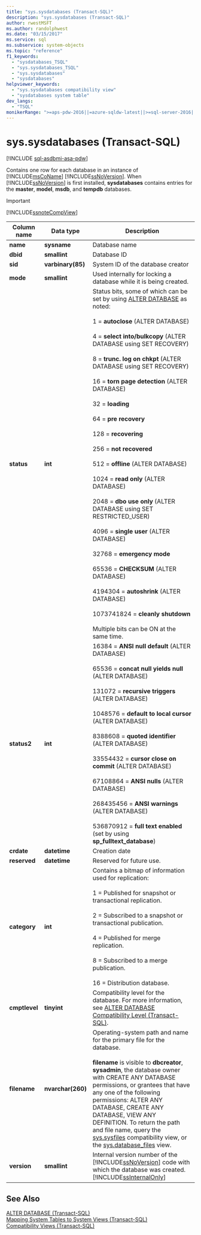 ```yaml
---
title: "sys.sysdatabases (Transact-SQL)"
description: "sys.sysdatabases (Transact-SQL)"
author: rwestMSFT
ms.author: randolphwest
ms.date: "03/15/2017"
ms.service: sql
ms.subservice: system-objects
ms.topic: "reference"
f1_keywords:
  - "sysdatabases_TSQL"
  - "sys.sysdatabases_TSQL"
  - "sys.sysdatabases"
  - "sysdatabases"
helpviewer_keywords:
  - "sys.sysdatabases compatibility view"
  - "sysdatabases system table"
dev_langs:
  - "TSQL"
monikerRange: ">=aps-pdw-2016||=azure-sqldw-latest||>=sql-server-2016||>=sql-server-linux-2017||=azuresqldb-mi-current"
---
```

# sys.sysdatabases (Transact-SQL)
[!INCLUDE [sql-asdbmi-asa-pdw](../../includes/applies-to-version/sql-asdbmi-asa-pdw.md)]

  Contains one row for each database in an instance of [!INCLUDE[msCoName](../../includes/msconame-md.md)] [!INCLUDE[ssNoVersion](../../includes/ssnoversion-md.md)]. When [!INCLUDE[ssNoVersion](../../includes/ssnoversion-md.md)] is first installed, **sysdatabases** contains entries for the **master**, **model**, **msdb**, and **tempdb** databases.  
  
> [!IMPORTANT]  
>  [!INCLUDE[ssnoteCompView](../../includes/ssnotecompview-md.md)]  
  
|Column name|Data type|Description|  
|-----------------|---------------|-----------------|  
|**name**|**sysname**|Database name|  
|**dbid**|**smallint**|Database ID|  
|**sid**|**varbinary(85)**|System ID of the database creator|  
|**mode**|**smallint**|Used internally for locking a database while it is being created.|  
|**status**|**int**|Status bits, some of which can be set by using [ALTER DATABASE](../../t-sql/statements/alter-database-transact-sql.md) as noted:<br /><br /> 1 = **autoclose** (ALTER DATABASE)<br /><br /> 4 = **select into/bulkcopy** (ALTER DATABASE using SET RECOVERY)<br /><br /> 8 = **trunc. log on chkpt** (ALTER DATABASE using SET RECOVERY)<br /><br /> 16 = **torn page detection** (ALTER DATABASE)<br /><br /> 32 = **loading**<br /><br /> 64 = **pre recovery**<br /><br /> 128 = **recovering**<br /><br /> 256 = **not recovered**<br /><br /> 512 = **offline** (ALTER DATABASE)<br /><br /> 1024 = **read only** (ALTER DATABASE)<br /><br /> 2048 = **dbo use only** (ALTER DATABASE using SET RESTRICTED_USER)<br /><br /> 4096 = **single user** (ALTER DATABASE)<br /><br /> 32768 = **emergency mode**<br /><br /> 65536 = **CHECKSUM** (ALTER DATABASE)<br /><br /> 4194304 = **autoshrink** (ALTER DATABASE)<br /><br /> 1073741824 = **cleanly shutdown**<br /><br /> Multiple bits can be ON at the same time.|  
|**status2**|**int**|16384 = **ANSI null default** (ALTER DATABASE)<br /><br /> 65536 = **concat null yields null** (ALTER DATABASE)<br /><br /> 131072 = **recursive triggers** (ALTER DATABASE)<br /><br /> 1048576 = **default to local cursor** (ALTER DATABASE)<br /><br /> 8388608 = **quoted identifier** (ALTER DATABASE)<br /><br /> 33554432 = **cursor close on commit** (ALTER DATABASE)<br /><br /> 67108864 = **ANSI nulls** (ALTER DATABASE)<br /><br /> 268435456 = **ANSI warnings** (ALTER DATABASE)<br /><br /> 536870912 = **full text enabled** (set by using **sp_fulltext_database**)|  
|**crdate**|**datetime**|Creation date|  
|**reserved**|**datetime**|Reserved for future use.|  
|**category**|**int**|Contains a bitmap of information used for replication:<br /><br /> 1 = Published for snapshot or transactional replication.<br /><br /> 2 = Subscribed to a snapshot or transactional publication.<br /><br /> 4 = Published for merge replication.<br /><br /> 8 = Subscribed to a merge publication.<br /><br /> 16 = Distribution database.|  
|**cmptlevel**|**tinyint**|Compatibility level for the database. For more information, see [ALTER DATABASE Compatibility Level &#40;Transact-SQL&#41;](../../t-sql/statements/alter-database-transact-sql-compatibility-level.md).|  
|**filename**|**nvarchar(260)**|Operating-system path and name for the primary file for the database.<br /><br /> **filename** is visible to **dbcreator**, **sysadmin**, the database owner with CREATE ANY DATABASE permissions, or grantees that have any one of the following permissions: ALTER ANY DATABASE, CREATE ANY DATABASE, VIEW ANY DEFINITION. To return the path and file name, query the [sys.sysfiles](../../relational-databases/system-compatibility-views/sys-sysfiles-transact-sql.md) compatibility view, or the [sys.database_files](../../relational-databases/system-catalog-views/sys-database-files-transact-sql.md) view.|  
|**version**|**smallint**|Internal version number of the [!INCLUDE[ssNoVersion](../../includes/ssnoversion-md.md)] code with which the database was created. [!INCLUDE[ssInternalOnly](../../includes/ssinternalonly-md.md)]|  
  
## See Also  
 [ALTER DATABASE &#40;Transact-SQL&#41;](../../t-sql/statements/alter-database-transact-sql.md)   
 [Mapping System Tables to System Views &#40;Transact-SQL&#41;](../../relational-databases/system-tables/mapping-system-tables-to-system-views-transact-sql.md)   
 [Compatibility Views &#40;Transact-SQL&#41;](~/relational-databases/system-compatibility-views/system-compatibility-views-transact-sql.md)  
  
  
